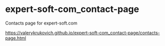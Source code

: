 # expert-soft-com_contact-page
Contacts page for expert-soft.com

<https://valerykrukovich.github.io/expert-soft-com_contact-page/contacts-page.html>
